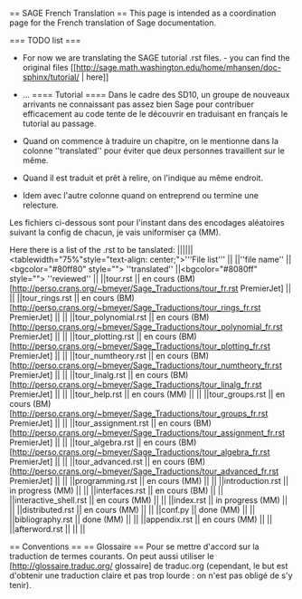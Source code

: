 == SAGE French Translation ==
This page is intended as a coordination page for the French translation of Sage documentation.

=== TODO list ===
 * For now we are translating the SAGE tutorial .rst files. - you can find the original files [[http://sage.math.washington.edu/home/mhansen/doc-sphinx/tutorial/ | here]]
 * ...
==== Tutorial ====
Dans le cadre des SD10, un groupe de nouveaux arrivants ne connaissant pas assez bien Sage pour contribuer efficacement au code tente de le découvrir en traduisant en français le tutorial au passage.

 * Quand on commence à traduire un chapitre, on le mentionne dans la colonne ''translated'' pour éviter que deux personnes travaillent sur le même.
 * Quand il est traduit et prêt à relire, on l'indique au même endroit.
 * Idem avec l'autre colonne quand on entreprend ou termine une relecture.

Les fichiers ci-dessous sont pour l'instant dans des encodages aléatoires suivant la config de chacun, je vais uniformiser ça (MM).

Here there is a list of the .rst to be tanslated:
||||||<tablewidth="75%"style="text-align: center;">'''File list''' ||
||''file name'' ||<bgcolor="#80ff80" style=""> ''translated'' ||<bgcolor="#8080ff" style=""> ''reviewed'' ||
||tour.rst || en cours (BM) [http://perso.crans.org/~bmeyer/Sage_Traductions/tour_fr.rst PremierJet] || ||
||tour_rings.rst || en cours (BM) [http://perso.crans.org/~bmeyer/Sage_Traductions/tour_rings_fr.rst PremierJet] || ||
||tour_polynomial.rst || en cours (BM) [http://perso.crans.org/~bmeyer/Sage_Traductions/tour_polynomial_fr.rst PremierJet] || ||
||tour_plotting.rst || en cours (BM) [http://perso.crans.org/~bmeyer/Sage_Traductions/tour_plotting_fr.rst PremierJet] || ||
||tour_numtheory.rst || en cours (BM) [http://perso.crans.org/~bmeyer/Sage_Traductions/tour_numtheory_fr.rst PremierJet]  || ||
||tour_linalg.rst || en cours (BM) [http://perso.crans.org/~bmeyer/Sage_Traductions/tour_linalg_fr.rst PremierJet]  || ||
||tour_help.rst || en cours (MM) || ||
||tour_groups.rst || en cours (BM) [http://perso.crans.org/~bmeyer/Sage_Traductions/tour_groups_fr.rst PremierJet] || ||
||tour_assignment.rst || en cours (BM) [http://perso.crans.org/~bmeyer/Sage_Traductions/tour_assignment_fr.rst PremierJet] || ||
||tour_algebra.rst || en cours (BM) [http://perso.crans.org/~bmeyer/Sage_Traductions/tour_algebra_fr.rst PremierJet] || ||
||tour_advanced.rst || en cours (BM) [http://perso.crans.org/~bmeyer/Sage_Traductions/tour_advanced_fr.rst PremierJet]  || ||
||programming.rst || en cours (MM) || ||
||introduction.rst || in progress (MM) || ||
||interfaces.rst || en cours (BM) || ||
||interactive_shell.rst || en cours (MM) || ||
||index.rst || in progress (MM) || ||
||distributed.rst || en cours (MM) || ||
||conf.py || done (MM) || ||
||bibliography.rst || done (MM) || ||
||appendix.rst || en cours (MM) || ||
||afterword.rst || || ||


== Conventions ==
== Glossaire ==
Pour se mettre d'accord sur la traduction de termes courants. On peut aussi utiliser le [http://glossaire.traduc.org/ glossaire] de traduc.org (cependant, le but est d'obtenir une traduction claire et pas trop lourde : on n'est pas obligé de s'y tenir).
